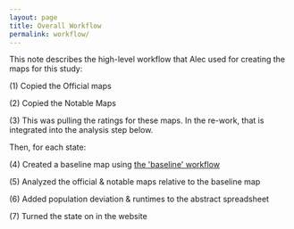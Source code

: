 ```yaml
---
layout: page
title: Overall Workflow
permalink: workflow/
---
```


This note describes the high-level workflow that Alec used for creating the maps for this study:

(1) Copied the Official maps

(2) Copied the Notable Maps

(3) This was pulling the ratings for these maps. In the re-work, that is integrated into the analysis step below.

Then, for each state:

(4) Created a baseline map using [the 'baseline' workflow](baseline_workflow.md) 

(5) Analyzed the official & notable maps relative to the baseline map

(6) Added population deviation & runtimes to the abstract spreadsheet
	
(7) Turned the state on in the website
